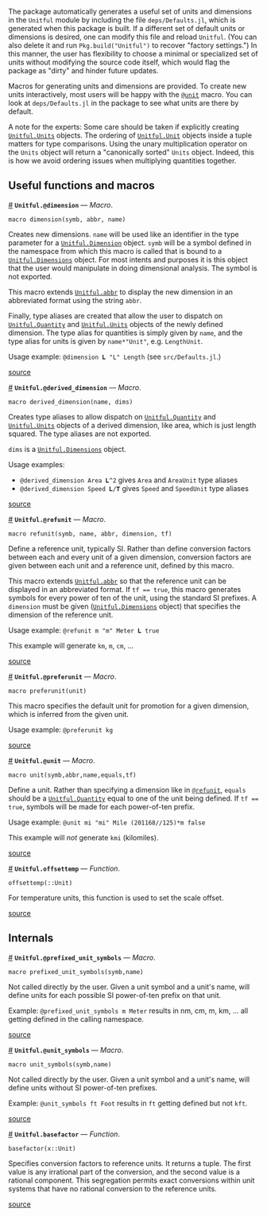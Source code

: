 
The package automatically generates a useful set of units and dimensions in the `Unitful` module by including the file `deps/Defaults.jl`, which is generated when this package is built. If a different set of default units or dimensions is desired, one can modify this file and reload `Unitful`. (You can also delete it and run `Pkg.build("Unitful")` to recover "factory settings.") In this manner, the user has flexibility to choose a minimal or specialized set of units without modifying the source code itself, which would flag the package as "dirty" and hinder future updates.


Macros for generating units and dimensions are provided. To create new units interactively, most users will be happy with the [`@unit`](newunits.md#Unitful.@unit) macro. You can look at `deps/Defaults.jl` in the package to see what units are there by default.


A note for the experts: Some care should be taken if explicitly creating [`Unitful.Units`](types.md#Unitful.Units) objects. The ordering of [`Unitful.Unit`](types.md#Unitful.Unit) objects inside a tuple matters for type comparisons. Using the unary multiplication operator on the `Units` object will return a "canonically sorted" `Units` object. Indeed, this is how we avoid ordering issues when multiplying quantities together.


<a id='Useful-functions-and-macros-1'></a>

## Useful functions and macros

<a id='Unitful.@dimension' href='#Unitful.@dimension'>#</a>
**`Unitful.@dimension`** &mdash; *Macro*.



```
macro dimension(symb, abbr, name)
```

Creates new dimensions. `name` will be used like an identifier in the type parameter for a [`Unitful.Dimension`](types.md#Unitful.Dimension) object. `symb` will be a symbol defined in the namespace from which this macro is called that is bound to a [`Unitful.Dimensions`](types.md#Unitful.Dimensions) object. For most intents and purposes it is this object that the user would manipulate in doing dimensional analysis. The symbol is not exported.

This macro extends [`Unitful.abbr`](display.md#Unitful.abbr) to display the new dimension in an abbreviated format using the string `abbr`.

Finally, type aliases are created that allow the user to dispatch on [`Unitful.Quantity`](types.md#Unitful.Quantity) and [`Unitful.Units`](types.md#Unitful.Units) objects of the newly defined dimension. The type alias for quantities is simply given by `name`, and the type alias for units is given by `name*"Unit"`, e.g. `LengthUnit`.

Usage example: `@dimension 𝐋 "L" Length` (see `src/Defaults.jl`.)


<a target='_blank' href='https://github.com/ajkeller34/Unitful.jl/tree/a853a7bba9cabe50d5f13ce2055fc1efa039a471/src/User.jl#L1-L22' class='documenter-source'>source</a><br>

<a id='Unitful.@derived_dimension' href='#Unitful.@derived_dimension'>#</a>
**`Unitful.@derived_dimension`** &mdash; *Macro*.



```
macro derived_dimension(name, dims)
```

Creates type aliases to allow dispatch on [`Unitful.Quantity`](types.md#Unitful.Quantity) and [`Unitful.Units`](types.md#Unitful.Units) objects of a derived dimension, like area, which is just length squared. The type aliases are not exported.

`dims` is a [`Unitful.Dimensions`](types.md#Unitful.Dimensions) object.

Usage examples:

  * `@derived_dimension Area 𝐋^2` gives `Area` and `AreaUnit` type aliases
  * `@derived_dimension Speed 𝐋/𝐓` gives `Speed` and `SpeedUnit` type aliases


<a target='_blank' href='https://github.com/ajkeller34/Unitful.jl/tree/a853a7bba9cabe50d5f13ce2055fc1efa039a471/src/User.jl#L35-L50' class='documenter-source'>source</a><br>

<a id='Unitful.@refunit' href='#Unitful.@refunit'>#</a>
**`Unitful.@refunit`** &mdash; *Macro*.



```
macro refunit(symb, name, abbr, dimension, tf)
```

Define a reference unit, typically SI. Rather than define conversion factors between each and every unit of a given dimension, conversion factors are given between each unit and a reference unit, defined by this macro.

This macro extends [`Unitful.abbr`](display.md#Unitful.abbr) so that the reference unit can be displayed in an abbreviated format. If `tf == true`, this macro generates symbols for every power of ten of the unit, using the standard SI prefixes. A `dimension` must be given ([`Unitful.Dimensions`](types.md#Unitful.Dimensions) object) that specifies the dimension of the reference unit.

Usage example: `@refunit m "m" Meter 𝐋 true`

This example will generate `km`, `m`, `cm`, ...


<a target='_blank' href='https://github.com/ajkeller34/Unitful.jl/tree/a853a7bba9cabe50d5f13ce2055fc1efa039a471/src/User.jl#L60-L78' class='documenter-source'>source</a><br>

<a id='Unitful.@preferunit' href='#Unitful.@preferunit'>#</a>
**`Unitful.@preferunit`** &mdash; *Macro*.



```
macro preferunit(unit)
```

This macro specifies the default unit for promotion for a given dimension, which is inferred from the given unit.

Usage example: `@preferunit kg`


<a target='_blank' href='https://github.com/ajkeller34/Unitful.jl/tree/a853a7bba9cabe50d5f13ce2055fc1efa039a471/src/User.jl#L93-L102' class='documenter-source'>source</a><br>

<a id='Unitful.@unit' href='#Unitful.@unit'>#</a>
**`Unitful.@unit`** &mdash; *Macro*.



```
macro unit(symb,abbr,name,equals,tf)
```

Define a unit. Rather than specifying a dimension like in [`@refunit`](newunits.md#Unitful.@refunit), `equals` should be a [`Unitful.Quantity`](types.md#Unitful.Quantity) equal to one of the unit being defined. If `tf == true`, symbols will be made for each power-of-ten prefix.

Usage example: `@unit mi "mi" Mile (201168//125)*m false`

This example will *not* generate `kmi` (kilomiles).


<a target='_blank' href='https://github.com/ajkeller34/Unitful.jl/tree/a853a7bba9cabe50d5f13ce2055fc1efa039a471/src/User.jl#L127-L139' class='documenter-source'>source</a><br>

<a id='Unitful.offsettemp' href='#Unitful.offsettemp'>#</a>
**`Unitful.offsettemp`** &mdash; *Function*.



```
offsettemp(::Unit)
```

For temperature units, this function is used to set the scale offset.


<a target='_blank' href='https://github.com/ajkeller34/Unitful.jl/tree/a853a7bba9cabe50d5f13ce2055fc1efa039a471/src/Unitful.jl#L799-L805' class='documenter-source'>source</a><br>


<a id='Internals-1'></a>

## Internals

<a id='Unitful.@prefixed_unit_symbols' href='#Unitful.@prefixed_unit_symbols'>#</a>
**`Unitful.@prefixed_unit_symbols`** &mdash; *Macro*.



```
macro prefixed_unit_symbols(symb,name)
```

Not called directly by the user. Given a unit symbol and a unit's name, will define units for each possible SI power-of-ten prefix on that unit.

Example: `@prefixed_unit_symbols m Meter` results in nm, cm, m, km, ... all getting defined in the calling namespace.


<a target='_blank' href='https://github.com/ajkeller34/Unitful.jl/tree/a853a7bba9cabe50d5f13ce2055fc1efa039a471/src/User.jl#L163-L173' class='documenter-source'>source</a><br>

<a id='Unitful.@unit_symbols' href='#Unitful.@unit_symbols'>#</a>
**`Unitful.@unit_symbols`** &mdash; *Macro*.



```
macro unit_symbols(symb,name)
```

Not called directly by the user. Given a unit symbol and a unit's name, will define units without SI power-of-ten prefixes.

Example: `@unit_symbols ft Foot` results in `ft` getting defined but not `kft`.


<a target='_blank' href='https://github.com/ajkeller34/Unitful.jl/tree/a853a7bba9cabe50d5f13ce2055fc1efa039a471/src/User.jl#L190-L199' class='documenter-source'>source</a><br>

<a id='Unitful.basefactor' href='#Unitful.basefactor'>#</a>
**`Unitful.basefactor`** &mdash; *Function*.



```
basefactor(x::Unit)
```

Specifies conversion factors to reference units. It returns a tuple. The first value is any irrational part of the conversion, and the second value is a rational component. This segregation permits exact conversions within unit systems that have no rational conversion to the reference units.


<a target='_blank' href='https://github.com/ajkeller34/Unitful.jl/tree/a853a7bba9cabe50d5f13ce2055fc1efa039a471/src/User.jl#L267-L277' class='documenter-source'>source</a><br>

